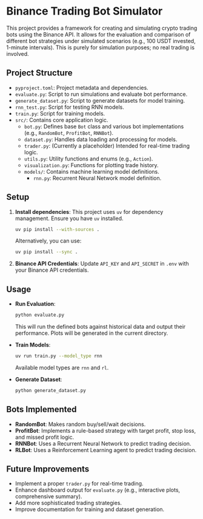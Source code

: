 # Binance Trading Bot Simulator

This project provides a framework for creating and simulating crypto trading bots using the Binance API. It allows for the evaluation and comparison of different bot strategies under simulated scenarios (e.g., 100 USDT invested, 1-minute intervals). This is purely for simulation purposes; no real trading is involved.

## Project Structure

*   `pyproject.toml`: Project metadata and dependencies.
*   `evaluate.py`: Script to run simulations and evaluate bot performance.
*   `generate_dataset.py`: Script to generate datasets for model training.
*   `rnn_test.py`: Script for testing RNN models.
*   `train.py`: Script for training models.
*   `src/`: Contains core application logic.
    *   `bot.py`: Defines base `Bot` class and various bot implementations (e.g., `RandomBot`, `ProfitBot`, `RNNBot`).
    *   `dataset.py`: Handles data loading and processing for models.
    *   `trader.py`: (Currently a placeholder) Intended for real-time trading logic.
    *   `utils.py`: Utility functions and enums (e.g., `Action`).
    *   `visualization.py`: Functions for plotting trade history.
    *   `models/`: Contains machine learning model definitions.
        *   `rnn.py`: Recurrent Neural Network model definition.

## Setup

1.  **Install dependencies**:
    This project uses `uv` for dependency management. Ensure you have `uv` installed.
    ```bash
    uv pip install --with-sources .
    ```
    Alternatively, you can use:
    ```bash
    uv pip install --sync .
    ```

2.  **Binance API Credentials**:
    Update `API_KEY` and `API_SECRET` in `.env` with your Binance API credentials.

## Usage

*   **Run Evaluation**:
    ```bash
    python evaluate.py
    ```
    This will run the defined bots against historical data and output their performance. Plots will be generated in the current directory.

*   **Train Models**:
    ```bash
    uv run train.py --model_type rnn
    ```
    Available model types are `rnn` and `rl`.

*   **Generate Dataset**:
    ```bash
    python generate_dataset.py
    ```

## Bots Implemented

*   **RandomBot**: Makes random buy/sell/wait decisions.
*   **ProfitBot**: Implements a rule-based strategy with target profit, stop loss, and missed profit logic.
*   **RNNBot**: Uses a Recurrent Neural Network to predict trading decision.
*   **RLBot**: Uses a Reinforcement Learning agent to predict trading decision.

## Future Improvements

*   Implement a proper `trader.py` for real-time trading.
*   Enhance dashboard output for `evaluate.py` (e.g., interactive plots, comprehensive summary).
*   Add more sophisticated trading strategies.
*   Improve documentation for training and dataset generation.